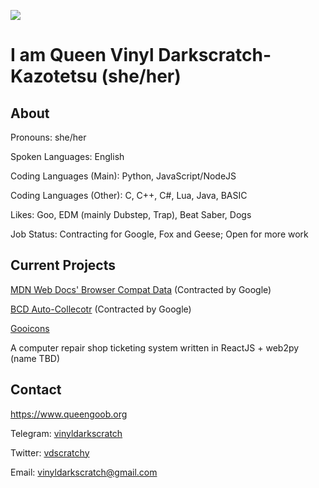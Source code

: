 ![](http://www.queengoob.org/static/images/virtualintensity_webposter.jpg)

# I am Queen Vinyl Darkscratch-Kazotetsu (she/her)

## About

Pronouns: she/her

Spoken Languages: English

Coding Languages (Main): Python, JavaScript/NodeJS

Coding Languages (Other): C, C++, C#, Lua, Java, BASIC

Likes: Goo, EDM (mainly Dubstep, Trap), Beat Saber, Dogs

Job Status: Contracting for Google, Fox and Geese; Open for more work

## Current Projects

[MDN Web Docs' Browser Compat Data](https://github.com/mdn/browser-compat-data) (Contracted by Google)

[BCD Auto-Collecotr](https://github.com/foolip/mdn-bcd-collector) (Contracted by Google)

[Gooicons](https://github.com/GooborgStudios/gooicons)

A computer repair shop ticketing system written in ReactJS + web2py (name TBD)

## Contact

https://www.queengoob.org

Telegram: [vinyldarkscratch](https://t.me/vinyldarkscratch)

Twitter: [vdscratchy](https://twitter.com/vdscratchy)

Email: vinyldarkscratch@gmail.com
